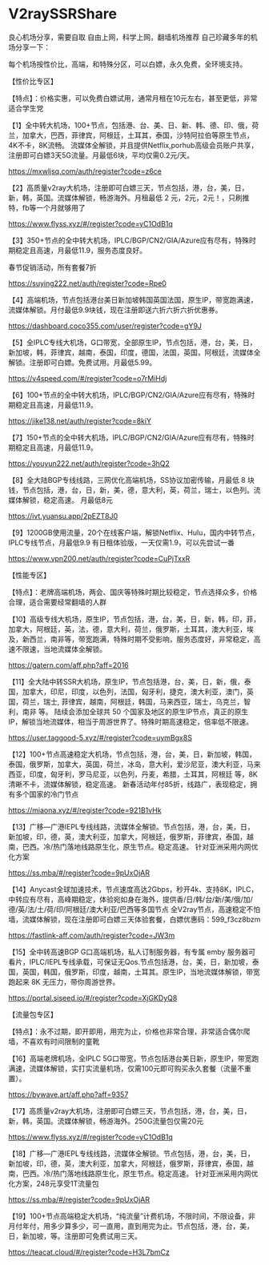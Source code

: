 # V2raySSRShare
良心机场分享，需要自取
自由上网，科学上网，翻墙机场推荐
自己珍藏多年的机场分享一下：

每个机场按性价比，高端，和特殊分区，可以白嫖，永久免费，全环境支持。

【性价比专区】

【特点】：价格实惠，可以免费白嫖试用，通常月租在10元左右，甚至更低，非常适合学生党

【1】全中转大机场，100+节点，包括港、台、美、日、新、韩、德、印、俄，荷兰，加拿大，巴西，菲律宾，阿根廷，土耳其，泰国，沙特阿拉伯等原生节点，4K不卡，8K流畅。 流媒体全解锁，并且提供Netflix,porhub高级会员账户共享，注册即可白嫖3天5G流量。月最低6块，平均仅需0.2元/天。

https://mxwljsq.com/auth/register?code=z6ce

【2】高质量v2ray大机场，注册即可白嫖三天，节点包括，港，台，美，日，新，韩，英国。流媒体解锁，畅游海外。月租最低 2 元，2元，2元！，只刷推特，fb等一个月就够用了

https://www.flyss.xyz/#/register?code=yC1OdB1q

【3】350+节点的全中转大机场，IPLC/BGP/CN2/GIA/Azure应有尽有，特殊时期稳定且高速，月最低11.9，服务态度良好。

春节促销活动，所有套餐7折

https://suying222.net/auth/register?code=Rpe0

【4】高端机场，节点包括港台美日新加坡韩国英国法国，原生IP，带宽跑满速，流媒体解锁。月付最低9.9块钱，现在注册即送六折六折六折优惠券。

https://dashboard.coco355.com/user/register?code=gY9J

【5】全IPLC专线大机场，G口带宽，全部原生IP，节点包括，港，台，美，日，新加坡，韩，菲律宾，越南，泰国，印度，德国，法国，英国，阿根廷，流媒体全解锁。注册即可白嫖。免费试用。月最低5.99。

https://v4speed.com/#/register?code=o7rMiHdj

【6】100+节点的全中转大机场，IPLC/BGP/CN2/GIA/Azure应有尽有，特殊时期稳定且高速，月最低11.9。

https://jike138.net/auth/register?code=8kiY

【7】150+节点的全中转大机场，IPLC/BGP/CN2/GIA/Azure应有尽有，特殊时期稳定且高速，月最低11.9。

https://youyun222.net/auth/register?code=3hQ2

【8】全大陆BGP专线线路，三网优化高端机场，SS协议加密传输，月最低 8 块钱，节点包括，港，台，日，新，美，德，意大利，英，荷兰，瑞士，以色列。流媒体解锁，稳定高速。
月最低8元

https://ivt.yuansu.app/2pEZT8J0

【9】1200GB使用流量，20个在线客户端，解锁Netflix、Hulu，国内中转节点，IPLC专线节点，月最低9.9 有日租体验版，一天仅需1.9，可以先尝试一番

https://www.vpn200.net/auth/register?code=CuPjTxxR

【性能专区】

【特点】：老牌高端机场，两会、国庆等特殊时期比较稳定，节点选择众多，价格合理，适合需要经常翻墙的人群

【10】高级专线大机场，原生IP，节点包括，港，台，美，日，新，韩，印，菲，加拿大，阿根廷，英，法，德，意大利，荷兰，俄罗斯，土耳其，澳大利亚，埃及，新西兰，南非等，带宽跑满，特殊时期不受影响，服务态度好，非常稳定，高速不限速，当地流媒体全解锁。

https://gatern.com/aff.php?aff=2016

【11】全大陆中转SSR大机场，原生IP，节点包括港，台，美，日，新，俄，泰国，加拿大，印尼，印度，以色列，法国，匈牙利，捷克，澳大利亚，澳门，英国，荷兰，瑞士, 菲律宾，越南，阿根廷，韩国，马来西亚，瑞士，乌克兰，智利，南非 等。 陆续会添加全球共 50 个国家及地区的原生IP节点，真正的原生IP，解锁当地流媒体，相当于周游世界了。特殊时期高速稳定，倍率低不限速。 

https://user.taggood-5.xyz/#/register?code=uymBgx8S
	
【12】100+节点高速稳定大机场，节点包括，港，台，美，日，新加坡，韩国，泰国，俄罗斯，加拿大，英国，荷兰，冰岛，意大利，爱沙尼亚，澳大利亚，马来西亚，印度，匈牙利，罗马尼亚，以色列，丹麦，希腊，土耳其，阿根廷 等，8K清晰不卡，流媒体解锁，稳定高速。 新春活动年付85折，线路广，表现稳定，拥有多个国家的冷门节点

https://miaona.xyz/#/register?code=921B1vHk

【13】广移—广港IEPL专线线路，流媒体全解锁。节点包括，港，台，美，日，新加坡，印，德，英，澳大利亚，加拿大，阿根廷，俄罗斯，菲律宾，泰国，越南，巴西。冷/热门落地线路原生化，原生节点。稳定高速。 针对亚洲采用内网优化方案

https://ss.mba/#/register?code=9pUxOjAR

【14】Anycast全球加速技术，节点速度高达2Gbps，秒开4k、支持8K，IPLC，中转应有尽有，高峰期稳定，体验宛如身在海外，提供香/日/韩/台/新/美/俄/加/德/英/法/土/荷/印/阿根廷/澳大利亚/巴西等多国节点 全V2ray节点，高速稳定不怕墙，流媒体解锁，现在注册即可白嫖三天体验套餐，白嫖优惠码：599_f3cz8bzm

https://fastlink-aff.com/auth/register?code=JW3m

【15】全中转高速BGP G口高端机场，私人订制服务器，有专属 emby 服务器可看片，IPLC/IEPL专线承载，可保证无Qos.节点包括港，台，美，日，新加坡，泰国，英国，韩国，俄罗斯，印度，越南，土耳其。原生IP，当地流媒体解锁，带宽跑起来 8K 无压力，带你周游世界。

https://portal.siseed.io/#/register?code=XjGKDyQ8


【流量包专区】

【特点】：永不过期，即开即用，用完为止，价格也非常合理，非常适合偶尔爬墙，不喜欢有时间限制的童靴

【16】高端老牌机场，全IPLC 5G口带宽，节点包括港台美日新，原生IP，带宽跑满速，流媒体解锁，实打实流量机场，仅需100元即可购买永久套餐（流量不重置）。

https://bywave.art/aff.php?aff=9357

【17】高质量v2ray大机场，注册即可白嫖三天，节点包括，港，台，美，日，新，韩，英国。流媒体解锁，畅游海外。250G流量包仅需20元

https://www.flyss.xyz/#/register?code=yC1OdB1q

【18】广移—广港IEPL专线线路，流媒体全解锁。节点包括，港，台，美，日，新加坡，印，德，英，澳大利亚，加拿大，阿根廷，俄罗斯，菲律宾，泰国，越南，巴西。冷/热门落地线路原生化，原生节点。稳定高速。 针对亚洲采用内网优化方案，248元享受1T流量包

https://ss.mba/#/register?code=9pUxOjAR

【19】100+节点高端稳定大机场，“纯流量”计费机场，不限时间，不限设备，非月付年付，用多少算多少，可一直用，直到用完为止。节点包括，港，台，美，日，新加坡，等。注册即可免费试用三天。

https://teacat.cloud/#/register?code=H3L7bmCz
